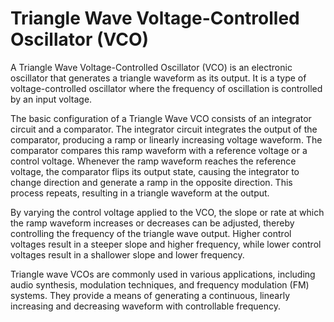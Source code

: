 # Triangle Wave Voltage-Controlled Oscillator (VCO)

A Triangle Wave Voltage-Controlled Oscillator (VCO) is an electronic oscillator that generates a triangle waveform as its output. It is a type of voltage-controlled oscillator where the frequency of oscillation is controlled by an input voltage.

The basic configuration of a Triangle Wave VCO consists of an integrator circuit and a comparator. The integrator circuit integrates the output of the comparator, producing a ramp or linearly increasing voltage waveform. The comparator compares this ramp waveform with a reference voltage or a control voltage. Whenever the ramp waveform reaches the reference voltage, the comparator flips its output state, causing the integrator to change direction and generate a ramp in the opposite direction. This process repeats, resulting in a triangle waveform at the output.

By varying the control voltage applied to the VCO, the slope or rate at which the ramp waveform increases or decreases can be adjusted, thereby controlling the frequency of the triangle wave output. Higher control voltages result in a steeper slope and higher frequency, while lower control voltages result in a shallower slope and lower frequency.

Triangle wave VCOs are commonly used in various applications, including audio synthesis, modulation techniques, and frequency modulation (FM) systems. They provide a means of generating a continuous, linearly increasing and decreasing waveform with controllable frequency.

<!-- <p align="center">
  <img src="https://github.com/newell/triangle-wave-vco/assets/4163356/556a9931-137e-4330-9e4c-908e14b6ca91" />
</p> -->


